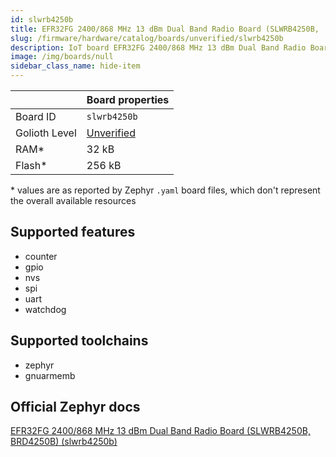 ```yaml
---
id: slwrb4250b
title: EFR32FG 2400/868 MHz 13 dBm Dual Band Radio Board (SLWRB4250B,  BRD4250B)
slug: /firmware/hardware/catalog/boards/unverified/slwrb4250b
description: IoT board EFR32FG 2400/868 MHz 13 dBm Dual Band Radio Board (SLWRB4250B,  BRD4250B), compatible with Golioth at unverified level.
image: /img/boards/null
sidebar_class_name: hide-item
---
```


[//]: # (This is an auto-generated file, do not edit! Changes to it will be lost upon re-generation)



|                | Board properties     |
| -------------  | -------------------- |
| Board ID       | `slwrb4250b` |
| Golioth Level  | [Unverified](/firmware/hardware#unverified-boards) |
| RAM*           | 32 kB |
| Flash*         | 256 kB |

\* values are as reported by Zephyr `.yaml` board files, which don't represent the overall available resources



## Supported features

* counter
* gpio
* nvs
* spi
* uart
* watchdog

## Supported toolchains

* zephyr
* gnuarmemb

## Official Zephyr docs

[EFR32FG 2400/868 MHz 13 dBm Dual Band Radio Board (SLWRB4250B,  BRD4250B) (slwrb4250b)](https://docs.zephyrproject.org/latest/boards/silabs/radio_boards/slwrb4250b/doc/index.html)
